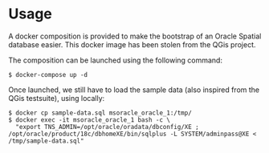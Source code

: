 # Usage

A docker composition is provided to make the bootstrap of an Oracle Spatial
database easier. This docker image has been stolen from the QGis project.

The composition can be launched using the following command:

```
$ docker-compose up -d
```

Once launched, we still have to load the sample data (also inspired from the
QGis testsuite), using locally:

```
$ docker cp sample-data.sql msoracle_oracle_1:/tmp/
$ docker exec -it msoracle_oracle_1 bash -c \
  "export TNS_ADMIN=/opt/oracle/oradata/dbconfig/XE ; /opt/oracle/product/18c/dbhomeXE/bin/sqlplus -L SYSTEM/adminpass@XE < /tmp/sample-data.sql"
```

